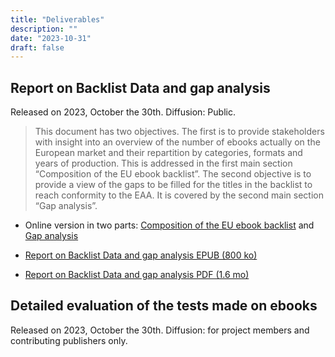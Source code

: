```yaml
---
title: "Deliverables"
description: ""
date: "2023-10-31"
draft: false
---
```


## Report on Backlist Data and gap analysis

Released on 2023, October the 30th. Diffusion: Public.

<blockquote>This document has two objectives. The first is to provide stakeholders with insight into an overview of the number of ebooks actually on the European market and their repartition by categories, formats and years of production. This is addressed in the first main section “Composition of the EU ebook backlist”. The second objective is to provide a view of the gaps to be filled for the titles in the backlist to reach conformity to the EAA. It is covered by the second main section “Gap analysis”.</blockquote>

* Online version in two parts: <a href="https://www.abelab.eu/outcomes/backlist_data/">Composition of the EU ebook backlist</a> and <a href="https://www.abelab.eu/outcomes/gap_analysis/">Gap analysis</a>

* <a href="https://github.com/ABELaboratory/publications/raw/main/public-deliverables/report-on-backlist-data-and-gap-analysis/Report_on_Backlist_Data_and_gap_analysis.epub" aria-label="Download EPUB Report on Backlist Data and gap analysis">Report on Backlist Data and gap analysis EPUB (800 ko)</a>

* <a href="https://github.com/ABELaboratory/publications/raw/main/public-deliverables/report-on-backlist-data-and-gap-analysis/Report_on_Backlist_Data_and_gap_analysis.pdf" aria-label="Download PDF Report on Backlist Data and gap analysis">Report on Backlist Data and gap analysis PDF (1.6 mo)</a>


## Detailed evaluation of  the tests made on ebooks

Released on 2023, October the 30th. Diffusion: for project members and contributing publishers only.